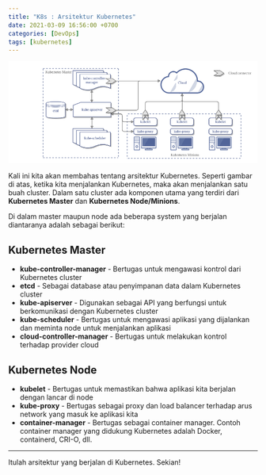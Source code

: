 ```yaml
---
title: "K8s : Arsitektur Kubernetes"
date: 2021-03-09 16:56:00 +0700
categories: [DevOps]
tags: [kubernetes]
---
```


[![](/assets/img/posts/arsitektur+kubernetes.png)](/assets/img/posts/arsitektur+kubernetes.png)

Kali ini kita akan membahas tentang arsitektur Kubernetes. Seperti gambar di atas, ketika kita menjalankan Kubernetes, maka akan menjalankan satu buah cluster. Dalam satu cluster ada komponen utama yang terdiri dari **Kubernetes Master** dan **Kubernetes Node/Minions**.

Di dalam master maupun node ada beberapa system yang berjalan diantaranya adalah sebagai berikut:

## Kubernetes Master

- **kube-controller-manager** - Bertugas untuk mengawasi kontrol dari Kubernetes cluster
- **etcd** - Sebagai database atau penyimpanan data dalam Kubernetes cluster
- **kube-apiserver** - Digunakan sebagai API yang berfungsi untuk berkomunikasi dengan Kubernetes cluster
- **kube-scheduler** - Bertugas untuk mengawasi aplikasi yang dijalankan dan meminta node untuk menjalankan aplikasi
- **cloud-controller-manager** - Bertugas untuk melakukan kontrol terhadap provider cloud

## Kubernetes Node

- **kubelet** - Bertugas untuk memastikan bahwa aplikasi kita berjalan dengan lancar di node
- **kube-proxy** - Bertugas sebagai proxy dan load balancer terhadap arus network yang masuk ke aplikasi kita
- **container-manager** - Bertugas sebagai container manager. Contoh container manager yang didukung Kubernetes adalah Docker, containerd, CRI-O, dll.

---

Itulah arsitektur yang berjalan di Kubernetes. Sekian!